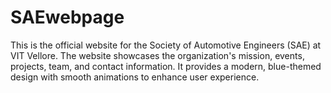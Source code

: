 # SAEwebpage

This is the official website for the Society of Automotive Engineers (SAE) at VIT Vellore. The website showcases the organization's mission, events, projects, team, and contact information. It provides a modern, blue-themed design with smooth animations to enhance user experience.

